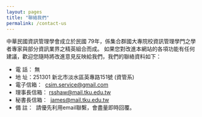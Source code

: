 ```yaml
---
layout: pages
title: "聯絡我們"
permalink: /contact-us
---
```

中華民國資訊管理學會成立於民國 79年，係集合群國大專院校資訊管理學門之學者專家與部分資訊業界之精英組合而成。 如果您對改進本網站的各項功能有任何建議，歡迎您隨時將改進意見反映給我們，我們的聯絡資料如下：

 - 電 話： 無  
 - 地 址：251301 新北市淡水區英專路151號 (資管系)  
 - 電子信箱：  [csim.service@gmail.com](mailto:csim.service@gmail.com)  
 - 理事長信箱： [rsshaw@mail.tku.edu.tw](mailto:rsshaw@mail.tku.edu.tw)  
 - 秘書長信箱：  [james@mail.tku.edu.tw](mailto:james@mail.tku.edu.tw)  
 - 備 註：  請優先利用email聯繫，會盡量即時回覆。